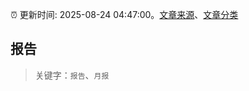 :alarm_clock: 更新时间: 2025-08-24 04:47:00。[文章来源](/README.md)、[文章分类](/TAGS.md)

## 报告


> 关键字：`报告`、`月报`



